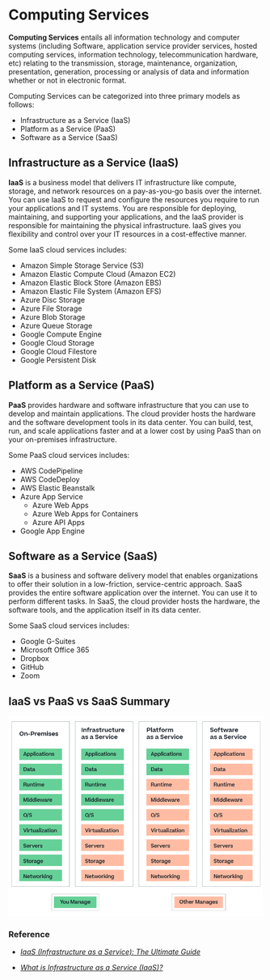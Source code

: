 # Computing Services

**Computing Services** entails all information technology and computer systems (including Software, application service provider services, hosted computing services, information technology, telecommunication hardware, etc) relating to the transmission, storage, maintenance, organization, presentation, generation, processing or analysis of data and information whether or not in electronic format.  

Computing Services can be categorized into three primary models as follows:

- Infrastructure as a Service (IaaS)
- Platform as a Service (PaaS)
- Software as a Service (SaaS)

## Infrastructure as a Service (IaaS)

**IaaS** is a business model that delivers IT infrastructure like compute, storage, and network resources on a pay-as-you-go basis over the internet. You can use IaaS to request and configure the resources you require to run your applications and IT systems. You are responsible for deploying, maintaining, and supporting your applications, and the IaaS provider is responsible for maintaining the physical infrastructure. IaaS gives you flexibility and control over your IT resources in a cost-effective manner.  

Some IaaS cloud services includes:  

- Amazon Simple Storage Service (S3)
- Amazon Elastic Compute Cloud (Amazon EC2)
- Amazon Elastic Block Store (Amazon EBS)
- Amazon Elastic File System (Amazon EFS)
- Azure Disc Storage
- Azure File Storage
- Azure Blob Storage
- Azure Queue Storage
- Google Compute Engine
- Google Cloud Storage
- Google Cloud Filestore
- Google Persistent Disk

## Platform as a Service (PaaS)

**PaaS** provides hardware and software infrastructure that you can use to develop and maintain applications. The cloud provider hosts the hardware and the software development tools in its data center. You can build, test, run, and scale applications faster and at a lower cost by using PaaS than on your on-premises infrastructure.  

Some PaaS cloud services includes:

- AWS CodePipeline
- AWS CodeDeploy
- AWS Elastic Beanstalk
- Azure App Service
  - Azure Web Apps
  - Azure Web Apps for Containers
  - Azure API Apps
- Google App Engine

## Software as a Service (SaaS)

**SaaS** is a business and software delivery model that enables organizations to offer their solution in a low-friction, service-centric approach. SaaS provides the entire software application over the internet. You can use it to perform different tasks. In SaaS, the cloud provider hosts the hardware, the software tools, and the application itself in its data center.  

Some SaaS cloud services includes:

- Google G-Suites
- Microsoft Office 365
- Dropbox
- GitHub
- Zoom

## IaaS vs PaaS vs SaaS Summary

![IaaS vs PaaS vs SaaS]([./../cloud-service-model-compare.png "Key Differences Between IaaS, PaaS and SaaS")

### Reference

- [*IaaS (Infrastructure as a Service):
The Ultimate Guide*](https://cloud.netapp.com/iaas)  
  
- [*What is Infrastructure as a Service (IaaS)?*](https://aws.amazon.com/what-is/iaas/)
